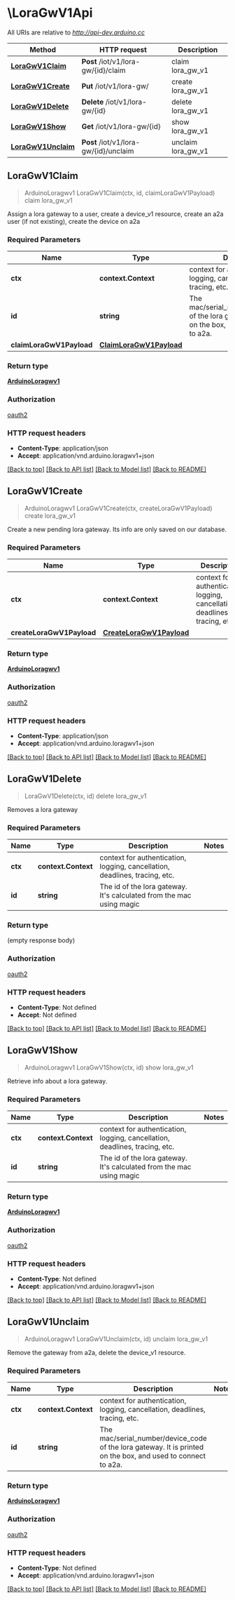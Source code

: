 # \LoraGwV1Api

All URIs are relative to *http://api-dev.arduino.cc*

Method | HTTP request | Description
------------- | ------------- | -------------
[**LoraGwV1Claim**](LoraGwV1Api.md#LoraGwV1Claim) | **Post** /iot/v1/lora-gw/{id}/claim | claim lora_gw_v1
[**LoraGwV1Create**](LoraGwV1Api.md#LoraGwV1Create) | **Put** /iot/v1/lora-gw/ | create lora_gw_v1
[**LoraGwV1Delete**](LoraGwV1Api.md#LoraGwV1Delete) | **Delete** /iot/v1/lora-gw/{id} | delete lora_gw_v1
[**LoraGwV1Show**](LoraGwV1Api.md#LoraGwV1Show) | **Get** /iot/v1/lora-gw/{id} | show lora_gw_v1
[**LoraGwV1Unclaim**](LoraGwV1Api.md#LoraGwV1Unclaim) | **Post** /iot/v1/lora-gw/{id}/unclaim | unclaim lora_gw_v1



## LoraGwV1Claim

> ArduinoLoragwv1 LoraGwV1Claim(ctx, id, claimLoraGwV1Payload)
claim lora_gw_v1

Assign a lora gateway to a user, create a device_v1 resource, create an a2a user (if not existing), create the device on a2a

### Required Parameters


Name | Type | Description  | Notes
------------- | ------------- | ------------- | -------------
**ctx** | **context.Context** | context for authentication, logging, cancellation, deadlines, tracing, etc.
**id** | **string**| The mac/serial_number/device_code of the lora gateway. It is printed on the box, and used to connect to a2a. | 
**claimLoraGwV1Payload** | [**ClaimLoraGwV1Payload**](ClaimLoraGwV1Payload.md)|  | 

### Return type

[**ArduinoLoragwv1**](ArduinoLoragwv1.md)

### Authorization

[oauth2](../README.md#oauth2)

### HTTP request headers

- **Content-Type**: application/json
- **Accept**: application/vnd.arduino.loragwv1+json

[[Back to top]](#) [[Back to API list]](../README.md#documentation-for-api-endpoints)
[[Back to Model list]](../README.md#documentation-for-models)
[[Back to README]](../README.md)


## LoraGwV1Create

> ArduinoLoragwv1 LoraGwV1Create(ctx, createLoraGwV1Payload)
create lora_gw_v1

Create a new pending lora gateway. Its info are only saved on our database.

### Required Parameters


Name | Type | Description  | Notes
------------- | ------------- | ------------- | -------------
**ctx** | **context.Context** | context for authentication, logging, cancellation, deadlines, tracing, etc.
**createLoraGwV1Payload** | [**CreateLoraGwV1Payload**](CreateLoraGwV1Payload.md)|  | 

### Return type

[**ArduinoLoragwv1**](ArduinoLoragwv1.md)

### Authorization

[oauth2](../README.md#oauth2)

### HTTP request headers

- **Content-Type**: application/json
- **Accept**: application/vnd.arduino.loragwv1+json

[[Back to top]](#) [[Back to API list]](../README.md#documentation-for-api-endpoints)
[[Back to Model list]](../README.md#documentation-for-models)
[[Back to README]](../README.md)


## LoraGwV1Delete

> LoraGwV1Delete(ctx, id)
delete lora_gw_v1

Removes a lora gateway

### Required Parameters


Name | Type | Description  | Notes
------------- | ------------- | ------------- | -------------
**ctx** | **context.Context** | context for authentication, logging, cancellation, deadlines, tracing, etc.
**id** | **string**| The id of the lora gateway. It&#39;s calculated from the mac using magic | 

### Return type

 (empty response body)

### Authorization

[oauth2](../README.md#oauth2)

### HTTP request headers

- **Content-Type**: Not defined
- **Accept**: Not defined

[[Back to top]](#) [[Back to API list]](../README.md#documentation-for-api-endpoints)
[[Back to Model list]](../README.md#documentation-for-models)
[[Back to README]](../README.md)


## LoraGwV1Show

> ArduinoLoragwv1 LoraGwV1Show(ctx, id)
show lora_gw_v1

Retrieve info about a lora gateway.

### Required Parameters


Name | Type | Description  | Notes
------------- | ------------- | ------------- | -------------
**ctx** | **context.Context** | context for authentication, logging, cancellation, deadlines, tracing, etc.
**id** | **string**| The id of the lora gateway. It&#39;s calculated from the mac using magic | 

### Return type

[**ArduinoLoragwv1**](ArduinoLoragwv1.md)

### Authorization

[oauth2](../README.md#oauth2)

### HTTP request headers

- **Content-Type**: Not defined
- **Accept**: application/vnd.arduino.loragwv1+json

[[Back to top]](#) [[Back to API list]](../README.md#documentation-for-api-endpoints)
[[Back to Model list]](../README.md#documentation-for-models)
[[Back to README]](../README.md)


## LoraGwV1Unclaim

> ArduinoLoragwv1 LoraGwV1Unclaim(ctx, id)
unclaim lora_gw_v1

Remove the gateway from a2a, delete the device_v1 resource.

### Required Parameters


Name | Type | Description  | Notes
------------- | ------------- | ------------- | -------------
**ctx** | **context.Context** | context for authentication, logging, cancellation, deadlines, tracing, etc.
**id** | **string**| The mac/serial_number/device_code of the lora gateway. It is printed on the box, and used to connect to a2a. | 

### Return type

[**ArduinoLoragwv1**](ArduinoLoragwv1.md)

### Authorization

[oauth2](../README.md#oauth2)

### HTTP request headers

- **Content-Type**: Not defined
- **Accept**: application/vnd.arduino.loragwv1+json

[[Back to top]](#) [[Back to API list]](../README.md#documentation-for-api-endpoints)
[[Back to Model list]](../README.md#documentation-for-models)
[[Back to README]](../README.md)

